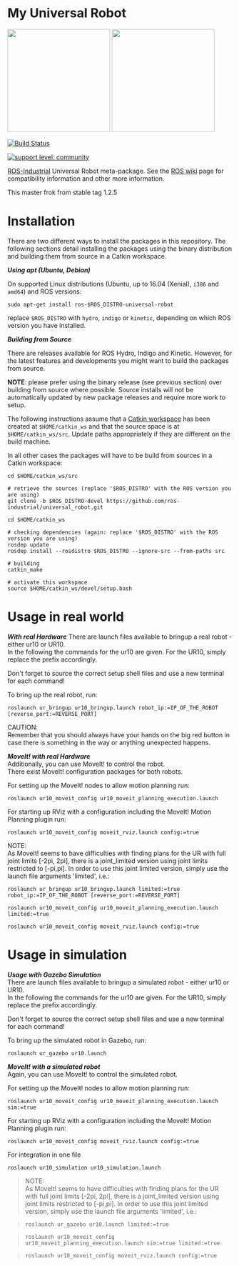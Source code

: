 # My Universal Robot

<img src="https://github.com/shannon112/universal_robot_10/blob/master/ur_gazebo/img/ur10.png" height="230"/> <img src="https://github.com/shannon112/universal_robot_10/blob/master/ur10_simulation/img/moveit_perceptron.png" height="230"/>

[![Build Status](http://build.ros.org/job/Kdev__universal_robot__ubuntu_xenial_amd64/badge/icon)](http://build.ros.org/job/Kdev__universal_robot__ubuntu_xenial_amd64)

[![support level: community](https://img.shields.io/badge/support%20level-community-lightgray.png)](http://rosindustrial.org/news/2016/10/7/better-supporting-a-growing-ros-industrial-software-platform)

[ROS-Industrial](http://wiki.ros.org/Industrial) Universal Robot meta-package. See the [ROS wiki](http://wiki.ros.org/universal_robot) page for compatibility information and other more information.

This master frok from stable tag 1.2.5

# Installation

There are two different ways to install the packages in this repository. The following sections detail installing the packages using the binary distribution and building them from source in a Catkin workspace.


___Using apt (Ubuntu, Debian)___

On supported Linux distributions (Ubuntu, up to 16.04 (Xenial), `i386` and `amd64`) and ROS versions:

```
sudo apt-get install ros-$ROS_DISTRO-universal-robot
```

replace `$ROS_DISTRO` with `hydro`, `indigo` or `kinetic`, depending on which ROS version you have installed.


___Building from Source___

There are releases available for ROS Hydro, Indigo and Kinetic. However, for the latest features and developments you might want to build the packages from source.

**NOTE**: please prefer using the binary release (see previous section) over building from source where possible. Source installs will not be automatically updated by new package releases and require more work to setup.

The following instructions assume that a [Catkin workspace](http://wiki.ros.org/catkin/Tutorials/create_a_workspace) has been created at `$HOME/catkin_ws` and that the source space is at `$HOME/catkin_ws/src`. Update paths appropriately if they are different on the build machine.

In all other cases the packages will have to be build from sources in a Catkin workspace:

```
cd $HOME/catkin_ws/src

# retrieve the sources (replace '$ROS_DISTRO' with the ROS version you are using)
git clone -b $ROS_DISTRO-devel https://github.com/ros-industrial/universal_robot.git

cd $HOME/catkin_ws

# checking dependencies (again: replace '$ROS_DISTRO' with the ROS version you are using)
rosdep update
rosdep install --rosdistro $ROS_DISTRO --ignore-src --from-paths src

# building
catkin_make

# activate this workspace
source $HOME/catkin_ws/devel/setup.bash
```


# Usage in real world

___With real Hardware___
There are launch files available to bringup a real robot - either ur10 or UR10.  
In the following the commands for the ur10 are given. For the UR10, simply replace the prefix accordingly.

Don't forget to source the correct setup shell files and use a new terminal for each command!   

To bring up the real robot, run:

```roslaunch ur_bringup ur10_bringup.launch robot_ip:=IP_OF_THE_ROBOT [reverse_port:=REVERSE_PORT]```


CAUTION:  
Remember that you should always have your hands on the big red button in case there is something in the way or anything unexpected happens.


___MoveIt! with real Hardware___  
Additionally, you can use MoveIt! to control the robot.  
There exist MoveIt! configuration packages for both robots.  

For setting up the MoveIt! nodes to allow motion planning run:

```roslaunch ur10_moveit_config ur10_moveit_planning_execution.launch```

For starting up RViz with a configuration including the MoveIt! Motion Planning plugin run:

```roslaunch ur10_moveit_config moveit_rviz.launch config:=true```


NOTE:  
As MoveIt! seems to have difficulties with finding plans for the UR with full joint limits [-2pi, 2pi], there is a joint_limited version using joint limits restricted to [-pi,pi]. In order to use this joint limited version, simply use the launch file arguments 'limited', i.e.:  

```roslaunch ur_bringup ur10_bringup.launch limited:=true robot_ip:=IP_OF_THE_ROBOT [reverse_port:=REVERSE_PORT]```

```roslaunch ur10_moveit_config ur10_moveit_planning_execution.launch limited:=true```

```roslaunch ur10_moveit_config moveit_rviz.launch config:=true```

# Usage in simulation

___Usage with Gazebo Simulation___  
There are launch files available to bringup a simulated robot - either ur10 or UR10.  
In the following the commands for the ur10 are given. For the UR10, simply replace the prefix accordingly.

Don't forget to source the correct setup shell files and use a new terminal for each command!   

To bring up the simulated robot in Gazebo, run:

```
roslaunch ur_gazebo ur10.launch
```


___MoveIt! with a simulated robot___  
Again, you can use MoveIt! to control the simulated robot.  

For setting up the MoveIt! nodes to allow motion planning run:

```
roslaunch ur10_moveit_config ur10_moveit_planning_execution.launch sim:=true
```

For starting up RViz with a configuration including the MoveIt! Motion Planning plugin run:

```
roslaunch ur10_moveit_config moveit_rviz.launch config:=true
```

For integration in one file
```
roslaunch ur10_simulation ur10_simulation.launch
```

> NOTE:  
> As MoveIt! seems to have difficulties with finding plans for the UR with full joint limits [-2pi, 2pi], there is a joint_limited version using joint limits restricted to [-pi,pi]. In order to use this joint limited version, simply use the launch file arguments 'limited', i.e.:  

> ```roslaunch ur_gazebo ur10.launch limited:=true```

> ```roslaunch ur10_moveit_config ur10_moveit_planning_execution.launch sim:=true limited:=true```

> ```roslaunch ur10_moveit_config moveit_rviz.launch config:=true```
